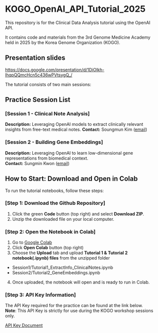 # KOGO_OpenAI_API_Tutorial_2025

This repository is for the Clinical Data Analysis tutorial using the OpenAI API.

It contains code and materials from the 3rd Genome Medicine Academy held in 2025 by the Korea Genome Organization (KOGO).

## Presentation slides
https://docs.google.com/presentation/d/1DiOlkh-lhqpQQmcHcn5c436wPVtsygQ_/

The tutorial consists of two main sessions:

## Practice Session List
### [Session 1 - Clinical Note Analysis]
**Description:** Leveraging OpenAI models to extract clinically relevant insights from free-text medical notes.
**Contact:** Soungmun Kim ([email](mailto:soungmun@snu.ac.kr))

### [Session 2 - Building Gene Embeddings]
**Description:** Leveraging OpenAI to learn low-dimensional gene representations from biomedical context.  
**Contact:** Sungmin Kwon ([email](mailto:sungminkwon@snu.ac.kr))

## How to Start: Download and Open in Colab
To run the tutorial notebooks, follow these steps:
### [Step 1: Download the Github Repository]
1. Click the green **Code** button (top right) and select **Download ZIP**.
2. Unzip the downloaded file on your local computer.

### [Step 2: Open the Notebook in Colab]
1. Go to [Google Colab](https://colab.google/)
2. Click **Open Colab** button (top right)
3. Choose the **Upload** tab and upload **Tutorial 1 & Tutorial 2 notebook(.ipynb) files** from the unzipped folder
- Session1/Tutorial1_ExtractInfo_ClinicalNotes.ipynb
- Session2/Tutorial2_GeneEmbeddings.ipynb
4. Once uploaded, the notebook will open and is ready to run in Colab.

### [Step 3: API Key Information]  
The API Key required for the practice can be found at the link below.  
**Note**: This API Key is strictly for use during the KOGO workshop sessions only.  

[API Key Document](https://docs.google.com/document/d/1qjIP4VclHwBh7nfssnprqitnWXlVVmh8IEvcOg1M424/edit?usp=sharing)
